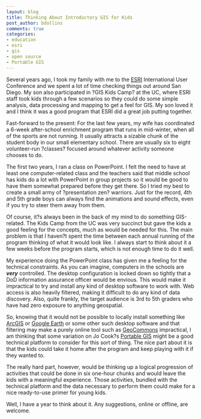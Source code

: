 ```yaml
---
layout: blog
title: Thinking About Introductory GIS for Kids
post_author: bdollins
comments: true
categories:
- education
- esri
- gis
- open source
- Portable GIS
---
```


Several years ago, I took my family with me to the <a href="http://www.esri.com">ESRI</a> International User Conference and we spent a lot of time checking things out around San Diego. My son also participated in ?GIS Kids Camp? at the UC, where ESRI staff took kids through a few scenarios so they could do some simple analysis, data processing and mapping to get a feel for GIS. My son loved it and I think it was a good program that ESRI did a great job putting together.<!--more-->

Fast-forward to the present: For the last few years, my wife has coordinated a 6-week after-school enrichment program that runs in mid-winter, when all of the sports are not running. It usually attracts a sizable chunk of the student body in our small elementary school. There are usually six to eight volunteer-run ?classes? focused around whatever activity someone chooses to do.

The first two years, I ran a class on PowerPoint. I felt the need to have at least one computer-related class and the teachers said that middle school has kids do a lot with PowerPoint in group projects so it would be good to have them somewhat prepared before they get there. So I tried my best to create a small army of ?presentation zen? warriors. Just for the record, 4th and 5th grade boys can always find the animations and sound effects, even if you try to steer them away from them.

Of course, it?s always been in the back of my mind to do something GIS-related. The Kids Camp from the UC was very succinct but gave the kids a good feeling for the concepts, much as would be needed for this. The main problem is that I haven?t spent the time between each annual running of the program thinking of what it would look like. I always start to think about it a few weeks before the program starts, which is not enough time to do it well.

My experience doing the PowerPoint class has given me a feeling for the technical constraints. As you can imagine, computers in the schools are <em><strong>very</strong></em> controlled. The desktop configuration is locked down so tightly that a DoD information assurance officer would be envious. This would make it impractical to try and install any kind of desktop software to work with. Web access is also heavily filtered, making it difficult to do any kind of data discovery. Also, quite frankly, the target audience is 3rd to 5th graders who have had zero exposure to anything geospatial.

So, knowing that it would not be possible to locally install something like <a href="http://www.esri.com/software/arcgis/index.html">ArcGIS</a> or <a href="http://earth.google.com/">Google Earth</a> or some other such desktop software and that filtering may make a purely online tool such as <a href="http://www.geocommons.com/">GeoCommons</a> impractical, I am thinking that some variation on Jo Cook?s <a href="http://www.archaeogeek.com/download.php">Portable GIS</a> might be a good technical platform to consider for this sort of thing. The nice part about it is that the kids could take it home after the program and keep playing with it if they wanted to.

The really hard part, however, would be thinking up a logical progression of activities that could be done in six one-hour chunks and would leave the kids with a meaningful experience. Those activities, bundled with the technical platform and the data necessary to perform them could make for a nice ready-to-use primer for young kids.

Well, I have a year to think about it. Any suggestions, online or offline, are welcome.